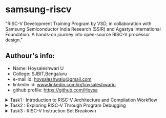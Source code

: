 # samsung-riscv

"RISC-V Development Training Program by VSD, in collaboration with Samsung Semiconductor India Research (SSIR) and Agastya International Foundation. A hands-on journey into open-source RISC-V processor design."

## Authour's info:
- Name: Hoysaleshwari U
- College: SJBIT,Bengaluru
- e-mail id: hoysaleshwaiu@gmail.com
- linkedin id: www.linkedin.com/in/hoysaleshwariu
- github profile: https://github.com/Hoysa

<details>
  <summary>Task1 : Introduction to RISC-V Architecture and Compilation Workflow</summary>
  <br>
  
**Setting Up the RISC-V Toolchain.**



The task is to set up the essential tools for the RISC-V Talent Development Program, including installing Ubuntu 18.04 LTS (Bionic Beaver, 64-bit) on Oracle VirtualBox  and configuring the system with VS C++ Redistributable.

- **Oracle VirtualBox**

Oracle VirtualBox is a free, open-source virtualization software that allows users to run multiple operating systems on a single machine. It supports Windows, Linux, macOS, and other platforms, enabling the creation of virtual machines (VMs) for testing, development, or learning purposes.

![Screenshot 2025-01-07 002808](https://github.com/user-attachments/assets/97b2fb22-db4d-44e1-8541-65dd34863e26)

- **Visual studio C++ Redistributable**

The Visual Studio C++ Redistributable is a set of runtime libraries required to run applications developed with Microsoft Visual C++. It provides components like the C Runtime (CRT) and Standard C++ Library, ensuring compatibility and proper execution of C++ programs on Windows, even without Visual Studio installed.
![Screenshot 2025-01-07 002913](https://github.com/user-attachments/assets/1264bcac-0e1f-4d60-94bd-b562232018e3)

**To write and execute a simple C program to calculate the sum of numbers from 1 to n**
## **Steps and Process**

### **Step 1: Writing and Compiling Programs**
1. **Program Creation:**
   - Developed programs using a high-level programming language, such as C.
   - Ensured the source code was validated for correctness before proceeding further.

2. **Compilation:**
   - Utilized the RISC-V GCC compiler to convert the high-level code into RISC-V binaries.
   - Explored multiple compiler optimization flags (`-O0`, `-O1`, `-O2`, `-O3`) to observe differences in instruction generation, binary size, and efficiency.

***Key Steps***:
Open a Text Editor: The leafpad text editor is used to create a new file or edit an existing one.

***The command for opening the editor:***
<br>
````leafpad sum1ton.c````
<br>
***The C code for the sum of 1 to n number***
````#include <stdio.h>
int main()
 {
    int i, sum = 0, n = 5;
    for (i = 1; i <= n; ++i) {
        sum += i;
    }
    printf("Sum of numbers from 1 to %d is %d", n, sum);
    return 0;
}
````
**Compile the C program with GCC:**

````gcc sum1ton.c -o output````

**Run the compiled program:**

````.\a.out````


<br>![Screenshot 2025-01-06 231923](https://github.com/user-attachments/assets/a0006d2a-6499-4abe-9a57-0455328390b9)

**STAGE 2**: **Running the programm using RISCV compiler**
***command to compile in RISCV:***
<br>


````riscv64-unknown-elf-gcc-O1  -mabi=lp64 -march=rv64i -o sum1ton.o sum1ton.c````
<br>

![Screenshot 2025-01-07 000802](https://github.com/user-attachments/assets/cb057ca5-d435-45c0-ae58-cf2aa388a49a)

***command for assembly code for the above***
<br>

````riscv64-unknown-elf-objdump -d sum1ton.o````
<br>


after that find the main section by writing ````/main````
<br>
and calculate no. of instruction in main section and compare the same by modifying the command .
<br>

***Modified Command***
<br>

````riscv64-unknown-elf-gcc-Ofast  -mabi=lp64 -march=rv64i -o sum1ton.o sum1ton.c````


and then caluculate the no. of instruction.

![Screenshot 2025-01-07 000717](https://github.com/user-attachments/assets/7b9f284a-71d3-4157-906f-19eb3fa94d0f)


</details>


<details>
  <summary>Task2 : Exploring RISC-V Through Program Debugging</summary>

## **Objective**
Focused on exploring the RISC-V architecture by writing, compiling, executing, and debugging programs. The goal was to analyze program behavior at the instruction level and gain practical experience with RISC-V tools and debugging workflows.

---

## **Steps and Process**

### **Step 1: Writing and Compiling Programs**
1. **Program Creation:**
   - Developed programs using a high-level programming language, such as C.
   - Ensured the source code was validated for correctness before proceeding further.
![Screenshot 2025-01-18 215938](https://github.com/user-attachments/assets/3f6c4994-8970-4657-8cb7-f3560a9903d5)

2. **Compilation:**
   - Utilized the RISC-V GCC compiler to convert the high-level code into RISC-V binaries.
     ![Screenshot 2025-01-18 224756](https://github.com/user-attachments/assets/8ac410a8-1ed3-468c-91ca-c1ff31c6ee20)


### **Step 2: Running Programs on Spike Simulator**
1. **Simulator Execution:**
   - The Spike simulator, a RISC-V ISA simulation tool, was employed to run the compiled binaries.
   - Verified the output and functionality of the program during simulation.

2. **Output Observation:**
   - Observed initial outputs during execution to ensure alignment with expected program behavior.

### **Step 3: Debugging Using Spike Simulator**
1. **Initiating Debugging:**
   - Launched the debugging environment using the `spike d` command.
   - Began debugging with a focus on analyzing the program’s instruction-level execution.
     ![Screenshot 2025-01-18 215801](https://github.com/user-attachments/assets/c38455cd-fe3c-4a59-9e02-3f622c900e04)


2. **Step-by-Step Analysis:**
   - Manually stepped through each instruction while monitoring the state of the program counter (PC).
   - Observed and documented changes in register and memory values for each executed instruction.
   - Validated the output at each stage to ensure the expected behavior was achieved.
![Screenshot 2025-01-18 215841](https://github.com/user-attachments/assets/479883a0-1b91-4c40-a398-ab82d31252bd)

3. **Understanding Optimization Impacts:**
   - Compared instruction-level behavior across binaries compiled with different optimization levels.
   - Identified how optimizations affected the program structure, such as loop unrolling, conditional execution, and reduced instruction count.


## **Tools Used**

### 1. **RISC-V GCC Compiler**
- Utilized for compiling high-level source code into RISC-V binaries.
- Supported experiments with various optimization flags to study their effects on performance and binary size.

### 2. **Spike Simulator**
- Provided a simulated RISC-V environment for executing and debugging programs.
- Enabled step-by-step instruction analysis and output verification.

---

## **Execution Workflow Visualization**

1. **Running the Program in Spike Simulator:**
   - Demonstrates the execution of the RISC-V binary within the simulator, showing initial outputs.

2. **Debugging Instructions Using `spike d`:**
   - Highlights the step-by-step debugging process, including key instructions and PC values.

3. **Manual Instruction Analysis:**
   - Depicts how each instruction was verified manually to ensure correctness and expected program behavior.

---

## **Conclusion**
 In Task 2  into RISC-V architecture and execution workflows.The following were achieved:
- A thorough understanding of how high-level code is translated into machine instructions.
- Enhanced skills in debugging and analyzing program behavior at the instruction level.
- Familiarity with key RISC-V tools like the Spike simulator and GCC compiler.

</details>


<details>
  <summary>Task3 : RISC-V Instruction Set Breakown</summary>

---

## **1. Overview of RISC-V Instructions**
RISC-V is a simple and modular instruction set architecture (ISA). Instructions in RISC-V are 32 bits long (fixed width) and organized into six standard formats: **R-Type**, **I-Type**, **S-Type**, **B-Type**, **U-Type**, and **J-Type**. These formats define the fields in an instruction.

Each instruction contains the following **fields**:
1. **Opcode**: Specifies the type of instruction (e.g., load, store, arithmetic).
2. **rd**: Destination register (where the result is stored).
3. **rs1, rs2**: Source registers (used in operations or memory access).
4. **funct3, funct7**: Specify the exact operation for certain opcodes.
5. **Immediate (imm)**: A constant value embedded in the instruction.
6. **Offset/Address**: Used in memory or control transfer instructions.

---

## **2. Detailed Breakdown of Instruction Formats**

### **R-Type (Register-Register Instructions)**
- Used for operations between registers (e.g., addition, subtraction).
- **Fields**:  
  - **opcode** (7 bits): Identifies the type of instruction.  
  - **rd** (5 bits): Destination register.  
  - **funct3** (3 bits): Subclassifies the operation (e.g., add vs. subtract).  
  - **rs1** (5 bits): First source register.  
  - **rs2** (5 bits): Second source register.  
  - **funct7** (7 bits): Further subclassifies the operation.  

#### Example: `add a0, a1, a2`  
- Add contents of `a1` and `a2`, store the result in `a0`.  
- **Encoding**:  
  - `opcode`: `0110011` (arithmetic operation).  
  - `rd`: `a0` (x10 = 01010).  
  - `funct3`: `000` (add operation).  
  - `rs1`: `a1` (x11 = 01011).  
  - `rs2`: `a2` (x12 = 01100).  
  - `funct7`: `0000000` (add-specific).  
- **Final Encoding**: `0x00c50533`

---

### **I-Type (Immediate Instructions)**
- Used for operations with immediate values and memory loads.
- **Fields**:  
  - **opcode** (7 bits): Instruction type (e.g., load or arithmetic).  
  - **rd** (5 bits): Destination register.  
  - **funct3** (3 bits): Subclassifies the operation.  
  - **rs1** (5 bits): Source register.  
  - **imm[11:0]** (12 bits): Immediate value (signed).  

#### Example: `addi sp, sp, -16`  
- Add immediate value `-16` to `sp`.  
- **Encoding**:  
  - `opcode`: `0010011` (immediate arithmetic).  
  - `rd`: `sp` (x2 = 00010).  
  - `funct3`: `000` (add immediate).  
  - `rs1`: `sp` (x2 = 00010).  
  - `imm`: `-16` (12-bit signed = `111111111000`).  
- **Final Encoding**: `0xfff10113`

---

### **S-Type (Store Instructions)**
- Used to store a register value into memory.
- **Fields**:  
  - **opcode** (7 bits): Instruction type (store).  
  - **imm[11:5]** (7 bits): Upper 7 bits of the immediate value.  
  - **rs2** (5 bits): Source register to be stored.  
  - **rs1** (5 bits): Base address register.  
  - **funct3** (3 bits): Operation subclass.  
  - **imm[4:0]** (5 bits): Lower 5 bits of the immediate value.  

#### Example: `sd ra, 8(sp)`  
- Store the value of `ra` at the memory address `sp + 8`.  
- **Encoding**:  
  - `opcode`: `0100011` (store operation).  
  - `imm[11:5]`: `0000000` (from `8`, split upper bits).  
  - `rs2`: `ra` (x1 = 00001).  
  - `rs1`: `sp` (x2 = 00010).  
  - `funct3`: `011` (store doubleword).  
  - `imm[4:0]`: `01000` (from `8`, split lower bits).  
- **Final Encoding**: `0x00813023`

---

### **B-Type (Branch Instructions)**
- Used for conditional branching.
- **Fields**:  
  - **opcode** (7 bits): Instruction type (branch).  
  - **imm[12]** (1 bit): Immediate value MSB.  
  - **imm[10:5]** (6 bits): Middle bits of immediate value.  
  - **rs1** (5 bits): First source register.  
  - **rs2** (5 bits): Second source register.  
  - **funct3** (3 bits): Branch condition.  
  - **imm[4:1]** (4 bits): Lower bits of immediate value.  
  - **imm[11]** (1 bit): Immediate value LSB.  

#### Example: `beq a0, a1, 16`  
- Branch to `PC + 16` if `a0 == a1`.  
- **Encoding**:  
  - `opcode`: `1100011` (branch).  
  - `imm[12]`: `0`.  
  - `imm[10:5]`: `000001`.  
  - `rs1`: `a0` (x10 = 01010).  
  - `rs2`: `a1` (x11 = 01011).  
  - `funct3`: `000` (branch if equal).  
  - `imm[4:1]`: `0001`.  
  - `imm[11]`: `0`.  
- **Final Encoding**: `0x01050863`

---

### **U-Type (Upper Immediate Instructions)**
- Used to load a 20-bit immediate into the upper 20 bits of a register.
- **Fields**:  
  - **opcode** (7 bits): Instruction type.  
  - **rd** (5 bits): Destination register.  
  - **imm[31:12]** (20 bits): Immediate value.  

#### Example: `lui a0, 0x21`  
- Load `0x21` into the upper 20 bits of `a0`.  
- **Encoding**:  
  - `opcode`: `0110111` (load upper immediate).  
  - `rd`: `a0` (x10 = 01010).  
  - `imm[31:12]`: `0x21`.  
- **Final Encoding**: `0x00210537`

---

### **J-Type (Jump Instructions)**
- Used for unconditional jumps and storing return addresses.
- **Fields**:  
  - **opcode** (7 bits): Instruction type (jump).  
  - **rd** (5 bits): Destination register.  
  - **imm[20]** (1 bit): Immediate MSB.  
  - **imm[10:1]** (10 bits): Middle bits of the immediate.  
  - **imm[11]** (1 bit): Immediate bit 11.  
  - **imm[19:12]** (8 bits): Remaining bits of the immediate.  

#### Example: `jal ra, 10484`  
- Jump to `PC + 10484` and save return address in `ra`.  
- **Encoding**:  
  - `opcode`: `1101111` (jump and link).  
  - `rd`: `ra` (x1 = 00001).  
  - Immediate: Split `10484` into the fields:  
    - `imm[20]`: `0`, `imm[10:1]`: `0100011101`, `imm[11]`: `0`, `imm[19:12]`: `00101000`.  
- **Final Encoding**: `0x28c000ef`

---

 

---

## **RISC-V Instruction Formats**
RISC-V instructions are 32 bits wide and use several standard formats. These formats define how the binary instruction is divided into fields for operation codes (opcodes), registers, immediate values, and function identifiers.  

### **Key Instruction Formats**
| **Format** | **Description**                                           | **Fields**                                               |
|------------|-----------------------------------------------------------|----------------------------------------------------------|
| **R-Type** | Register-register operations                              | opcode, rd, funct3, rs1, rs2, funct7                     |
| **I-Type** | Immediate value operations and loads                      | opcode, rd, funct3, rs1, imm[11:0]                       |
| **S-Type** | Store instructions                                        | opcode, imm[11:5], rs2, rs1, funct3, imm[4:0]            |
| **B-Type** | Conditional branches                                      | opcode, imm[12], imm[10:5], rs1, rs2, funct3, imm[4:1]   |
| **U-Type** | Upper immediate (load a 20-bit immediate)                 | opcode, rd, imm[31:12]                                   |
| **J-Type** | Unconditional jumps                                       | opcode, rd, imm[20], imm[10:1], imm[11], imm[19:12]      |

---

## **Instruction Breakdown and Examples**
Here are 15 unique RISC-V instructions, including their type, explanation, components, and final encoding.

| **#** | **Instruction**         | **Type** | **Explanation**                                                                                       | **Fields**                                                                                                                                               | **Encoding (Hex)** |
|-------|--------------------------|----------|-------------------------------------------------------------------------------------------------------|----------------------------------------------------------------------------------------------------------------------------------------------------------|--------------------|
| 1     | `lui a0, 0x21`           | U-Type   | Load 20-bit immediate value (shifted left by 12) into upper 20 bits of `a0`.                          | **opcode**: `0110111`, **rd**: `a0` (x10), **imm[31:12]**: `0x21`.                                                                                       | `0x00210537`       |
| 2     | `addi sp, sp, -16`       | I-Type   | Add immediate value (-16) to `sp`.                                                                   | **opcode**: `0010011`, **rd**: `sp` (x2), **rs1**: `sp` (x2), **imm[11:0]**: `-16`.                                                                      | `0xfff10113`       |
| 3     | `add a0, a0, a1`         | R-Type   | Add contents of `a0` and `a1`, store result in `a0`.                                                 | **opcode**: `0110011`, **rd**: `a0` (x10), **rs1**: `a0` (x10), **rs2**: `a1` (x11), **funct3**: `000`, **funct7**: `0000000`.                             | `0x00b50533`       |
| 4     | `sd ra, 8(sp)`           | S-Type   | Store the value in `ra` to memory at `sp + 8`.                                                       | **opcode**: `0100011`, **rs1**: `sp` (x2), **rs2**: `ra` (x1), **imm[11:0]**: `8` (split into `imm[11:5]` and `imm[4:0]`).                                | `0x00813023`       |
| 5     | `jal ra, 10484`          | J-Type   | Jump to address (PC + 10484) and save return address in `ra`.                                        | **opcode**: `1101111`, **rd**: `ra` (x1), **imm[20:0]**: `10484` (split into `imm[20]`, `imm[10:1]`, `imm[11]`, and `imm[19:12]`).                        | `0x28c000ef`       |
| 6     | `li a1, 5`               | I-Type   | Load immediate value 5 into `a1`.                                                                    | **opcode**: `0010011`, **rd**: `a1` (x11), **rs1**: `x0` (hardwired to 0), **imm[11:0]**: `5`.                                                           | `0x00500893`       |
| 7     | `mv a0, a2`              | I-Type   | Move contents of `a2` to `a0` (pseudoinstruction for `addi a0, a2, 0`).                              | **opcode**: `0010011`, **rd**: `a0` (x10), **rs1**: `a2` (x12), **imm[11:0]**: `0`.                                                                      | `0x00060513`       |
| 8     | `ecall`                  | I-Type   | Perform a system call.                                                                                | **opcode**: `1110011`, **funct3**: `000`, **rd**, **rs1**, and **imm[11:0]**: All zeros.                                                                 | `0x00000073`       |
| 9     | `ld ra, 8(sp)`           | I-Type   | Load value from memory at `sp + 8` into `ra`.                                                        | **opcode**: `0000011`, **rd**: `ra` (x1), **rs1**: `sp` (x2), **imm[11:0]**: `8`.                                                                        | `0x00813003`       |
| 10    | `add sp, sp, 16`         | I-Type   | Add immediate value 16 to `sp`.                                                                      | **opcode**: `0010011`, **rd**: `sp` (x2), **rs1**: `sp` (x2), **imm[11:0]**: `16`.                                                                       | `0x01010113`       |
| 11    | `ret`                    | I-Type   | Return from a function (pseudoinstruction for `jalr x0, 0(ra)`).                                      | **opcode**: `1100111`, **rd**: `x0`, **rs1**: `ra` (x1), **imm[11:0]**: `0`.                                                                             | `0x00008067`       |
| 12    | `auipc a5, 0xFFFF0`      | U-Type   | Load PC-relative 20-bit immediate value into `a5`.                                                   | **opcode**: `0010111`, **rd**: `a5` (x15), **imm[31:12]**: `0xFFFF0`.                                                                                    | `0xFFFFF797`       |
| 13    | `addi a5, a5, -220`      | I-Type   | Add immediate value (-220) to `a5`.                                                                  | **opcode**: `0010011`, **rd**: `a5` (x15), **rs1**: `a5` (x15), **imm[11:0]**: `-220` (12-bit signed value).                                             | `0xFCF78313`       |
| 14    | `beq a0, a1, 16`         | B-Type   | Branch to PC + 16 if `a0` equals `a1`.                                                               | **opcode**: `1100011`, **rs1**: `a0` (x10), **rs2**: `a1` (x11), **imm[12:1]**: `16` (split into `imm[12]`, `imm[10:5]`, `imm[4:1]`).                     | `0x01050863`       |
| 15    | `jalr ra, 0(sp)`         | I-Type   | Jump to address in `sp` and save return address in `ra`.                                             | **opcode**: `1100111`, **rd**: `ra` (x1), **rs1**: `sp` (x2), **imm[11:0]**: `0`.                                                                        | `0x00013067`       |

---

### **Detailed Explanation of Encoding Steps**
- **Immediate Values**: Handled differently depending on the instruction type (e.g., split into multiple fields in S-Type, B-Type, and J-Type).  
- **Registers**: Mapped to their binary equivalents (e.g., `a0 = x10 = 01010`).  
- **Opcodes and funct3/funct7**: Unique for each instruction and operation.  


 </details> 
